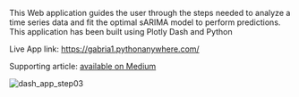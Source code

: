 This Web application guides the user through the steps needed to analyze a time series data and fit the optimal sARIMA model to perform predictions. 
This application has been built using Plotly Dash and Python

Live App link: https://gabria1.pythonanywhere.com/

Supporting article: [available on Medium](https://medium.com/towards-data-science/time-series-data-analysis-with-sarima-and-dash-f4199c3fc092)


![dash_app_step03](https://user-images.githubusercontent.com/57110246/236455995-a98416d9-57f3-4c6e-b41b-0583ba66c86d.gif)
